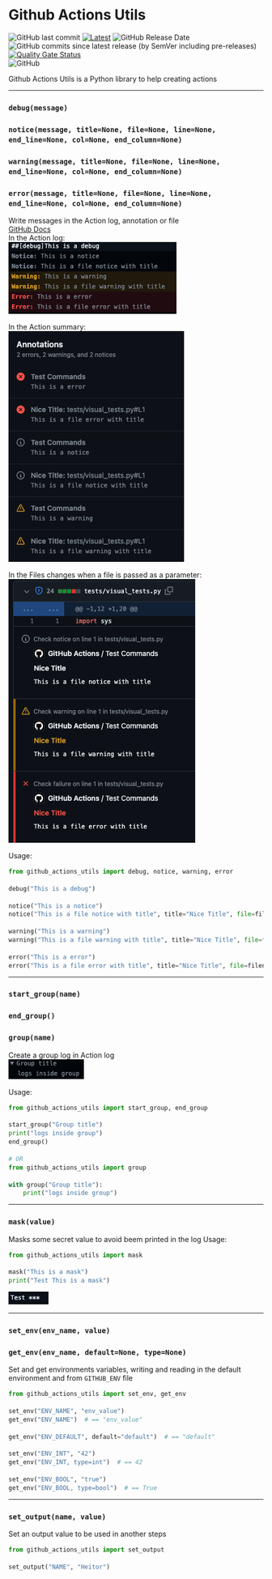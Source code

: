 # Github Actions Utils

![GitHub last commit](https://img.shields.io/github/last-commit/heitorpolidoro/github_actions_utils)
[![Latest](https://img.shields.io/github/release/heitorpolidoro/github_actions_utils.svg?label=latest)](https://github.com/heitorpolidoro/github_actions_utils/releases/latest)
![GitHub Release Date](https://img.shields.io/github/release-date/heitorpolidoro/github_actions_utils)
![GitHub commits since latest release (by SemVer including pre-releases)](https://img.shields.io/github/commits-since/heitorpolidoro/github_actions_utils/latest)<br>
[![Quality Gate Status](https://sonarcloud.io/api/project_badges/measure?project=heitorpolidoro_github_actions_utils&metric=alert_status)](https://sonarcloud.io/summary/new_code?id=heitorpolidoro_github_actions_utils)<br>
![GitHub](https://img.shields.io/github/license/heitorpolidoro/github_actions_utils)

Github Actions Utils is a Python library to help creating actions

---

### `debug(message)`

### `notice(message, title=None, file=None, line=None, end_line=None, col=None, end_column=None)`

### `warning(message, title=None, file=None, line=None, end_line=None, col=None, end_column=None)`

### `error(message, title=None, file=None, line=None, end_line=None, col=None, end_column=None)`

Write messages in the Action log, annotation or file<br>
[GitHub Docs](https://docs.github.com/en/actions/using-workflows/workflow-commands-for-github-actions#setting-a-debug-message)<br>
In the Action log:<br>
![Log](images/log.png)

In the Action summary:<br>
![Annotations](images/annotations.png)

In the Files changes when a file is passed as a parameter:<br>
![In file](images/in_file.png)

Usage:
```python
from github_actions_utils import debug, notice, warning, error

debug("This is a debug")

notice("This is a notice")
notice("This is a file notice with title", title="Nice Title", file=filename)

warning("This is a warning")
warning("This is a file warning with title", title="Nice Title", file=filename)

error("This is a error")
error("This is a file error with title", title="Nice Title", file=filename)
```
---

### `start_group(name)`

### `end_group()`

### `group(name)`
Create a group log in Action log<br>
![Group](images/group.png)

Usage:
```python
from github_actions_utils import start_group, end_group

start_group("Group title")
print("logs inside group")
end_group()

# OR
from github_actions_utils import group

with group("Group title"):
    print("logs inside group")
```
---

### `mask(value)`
Masks some secret value to avoid beem printed in the log
Usage:
```python
from github_actions_utils import mask

mask("This is a mask")
print("Test This is a mask")
```
![Mask](images/mask.png)

---

### `set_env(env_name, value)`

### `get_env(env_name, default=None, type=None)`
Set and get environments variables, writing and reading in the default environment and from `GITHUB_ENV` file
```python
from github_actions_utils import set_env, get_env

set_env("ENV_NAME", "env_value")
get_env("ENV_NAME")  # == "env_value"

get_env("ENV_DEFAULT", default="default")  # == "default"

set_env("ENV_INT", "42")
get_env("ENV_INT, type=int")  # == 42

set_env("ENV_BOOL", "true")
get_env("ENV_BOOL, type=bool")  # == True

```
---
### `set_output(name, value)`
Set an output value to be used in another steps
```python
from github_actions_utils import set_output

set_output("NAME", "Heitor")
```
